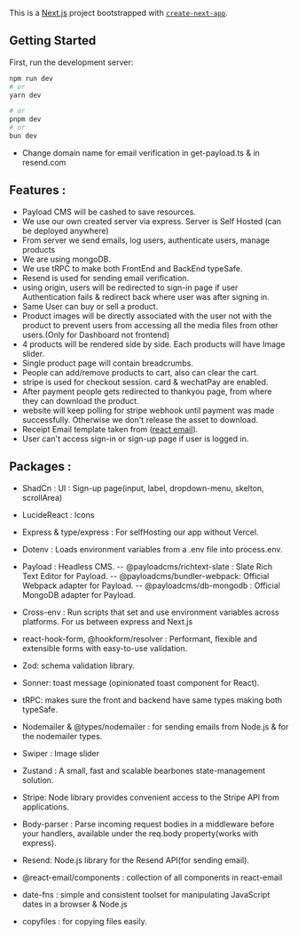 This is a [Next.js](https://nextjs.org/) project bootstrapped with [`create-next-app`](https://github.com/vercel/next.js/tree/canary/packages/create-next-app).

## Getting Started

First, run the development server:

```bash
npm run dev
# or
yarn dev

# or
pnpm dev
# or
bun dev
```

- Change domain name for email verification in get-payload.ts & in resend.com

## Features :

- Payload CMS will be cashed to save resources.
- We use our own created server via express. Server is Self Hosted (can be deployed anywhere)
- From server we send emails, log users, authenticate users, manage products
- We are using mongoDB.
- We use tRPC to make both FrontEnd and BackEnd typeSafe.
- Resend is used for sending email verification.
- using origin, users will be redirected to sign-in page if user Authentication fails & redirect back where user was after signing in.
- Same User can buy or sell a product.
- Product images will be directly associated with the user not with the product to prevent users from
  accessing all the media files from other users.(Only for Dashboard not frontend)
- 4 products will be rendered side by side. Each products will have Image slider.
- Single product page will contain breadcrumbs.
- People can add/remove products to cart, also can clear the cart.
- stripe is used for checkout session. card & wechatPay are enabled.
- After payment people gets redirected to thankyou page, from where they can download the product.
- website will keep polling for stripe webhook until payment was made successfully. Otherwise we don't release the asset to download.
- Receipt Email template taken from ([react email](https://demo.react.email/)).
- User can't access sign-in or sign-up page if user is logged in.

## Packages :

- ShadCn : UI : Sign-up page(input, label, dropdown-menu, skelton, scrollArea)

- LucideReact : Icons 

- Express & type/express : For selfHosting our app without Vercel.

- Dotenv : Loads environment variables from a .env file into process.env.

- Payload : Headless CMS.
  -- @payloadcms/richtext-slate : Slate Rich Text Editor for Payload.
  -- @payloadcms/bundler-webpack: Official Webpack adapter for Payload.
  -- @payloadcms/db-mongodb : Official MongoDB adapter for Payload.

- Cross-env : Run scripts that set and use environment variables across platforms. For us between express and Next.js

- react-hook-form, @hookform/resolver : Performant, flexible and extensible forms with easy-to-use validation.
- Zod: schema validation library.
- Sonner: toast message (opinionated toast component for React).

- tRPC: makes sure the front and backend have same types making both typeSafe.

- Nodemailer & @types/nodemailer : for sending emails from Node.js & for the nodemailer types.

- Swiper : Image slider

- Zustand : A small, fast and scalable bearbones state-management solution.

- Stripe: Node library provides convenient access to the Stripe API from applications.

- Body-parser : Parse incoming request bodies in a middleware before your handlers, available under the req.body property(works with express).


- Resend: Node.js library for the Resend API(for sending email).

- @react-email/components : collection of all components in react-email

- date-fns : simple and consistent toolset for manipulating JavaScript dates in a browser & Node.js

- copyfiles : for copying files easily.
